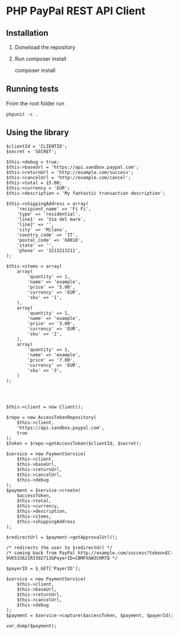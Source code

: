 PHP PayPal REST API Client
==========================

Installation
------------

1. Donwload the repository

2. Run composer install

    composer install


Running tests
-------------

From the root folder run

    phpunit -c .


Using the library
-----------------

    $clientId = 'CLIENTID';
    $secret = 'SECRET';

    $this->debug = true;
    $this->baseUrl = 'https://api.sandbox.paypal.com';
    $this->returnUrl = 'http://example.com/success';
    $this->cancelUrl = 'http://example.com/cancel';
    $this->total = 15.00;
    $this->currency = 'EUR';
    $this->description = 'My fantastic transaction description';

    $this->shippingAddress = array(
        'recipient_name' => 'Fi Fi',
        'type' => 'residential',
        'line1' => 'Via del mare',
        'line2' => '',
        'city' => 'Milano',
        'country_code' => 'IT',
        'postal_code' => '60010',
        'state' => '',
        'phone' => '3213213211',
    );

    $this->items = array(
        array(
            'quantity' => 1,
            'name' => 'example',
            'price' => '5.00',
            'currency' => 'EUR',
            'sku' => '1',
        ),
        array(
            'quantity' => 1,
            'name' => 'example',
            'price' => '3.00',
            'currency' => 'EUR',
            'sku' => '2',
        ),
        array(
            'quantity' => 1,
            'name' => 'example',
            'price' => '7.00',
            'currency' => 'EUR',
            'sku' => '3',
        )
    );




    $this->client = new Client();

    $repo = new AccessTokenRepository(
        $this->client,
        'https://api.sandbox.paypal.com',
        true
    );
    $token = $repo->getAccessToken($clientId, $secret);

    $service = new PaymentService(
        $this->client,
        $this->baseUrl,
        $this->returnUrl,
        $this->cancelUrl,
        $this->debug
    );
    $payment = $service->create(
        $accessToken,
        $this->total,
        $this->currency,
        $this->description,
        $this->items,
        $this->shippingAddress
    );

    $redirectUrl = $payment->getApprovalUrl();

    /* redirects the user to $redirectUrl */
    /* coming back from PayPal http://example.com/success?token=EC-9VK533621R3302713&PayerID=CBMFXGW3CHM7Q */

    $payerID = $_GET['PayerID'];

    $service = new PaymentService(
        $this->client,
        $this->baseUrl,
        $this->returnUrl,
        $this->cancelUrl,
        $this->debug
    );
    $payment = $service->capture($accessToken, $payment, $payerId);

    var_dump($payment);
